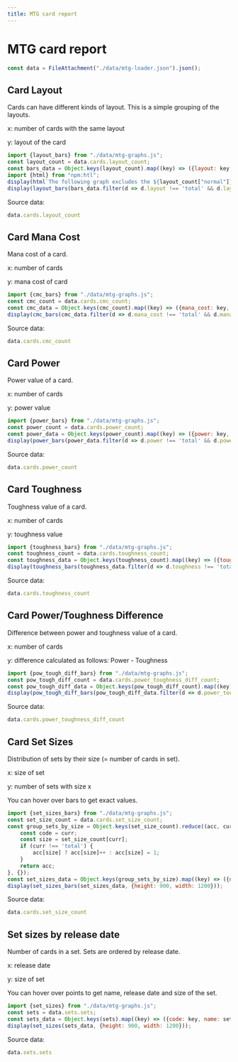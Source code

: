 ```yaml
---
title: MTG card report
---
```


# MTG card report

```js
const data = FileAttachment("./data/mtg-loader.json").json();
```

## Card Layout

Cards can have different kinds of layout. This is a simple grouping of the layouts.

x: number of cards with the same layout

y: layout of the card

```js
import {layout_bars} from "./data/mtg-graphs.js";
const layout_count = data.cards.layout_count;
const bars_data = Object.keys(layout_count).map((key) => ({layout: key, count: layout_count[key]}));
import {html} from "npm:htl";
display(html`The following graph excludes the ${layout_count["normal"]} cards with a normal layout.`)
display(layout_bars(bars_data.filter(d => d.layout !== 'total' && d.layout !== 'normal')));
```

Source data:
```js
data.cards.layout_count
```

## Card Mana Cost

Mana cost of a card.

x: number of cards

y: mana cost of card

```js
import {cmc_bars} from "./data/mtg-graphs.js";
const cmc_count = data.cards.cmc_count;
const cmc_data = Object.keys(cmc_count).map((key) => ({mana_cost: key, count: cmc_count[key]}));
display(cmc_bars(cmc_data.filter(d => d.mana_cost !== 'total' && d.mana_cost !== 'null')));
```

Source data:
```js
data.cards.cmc_count
```

## Card Power

Power value of a card.

x: number of cards

y: power value

```js
import {power_bars} from "./data/mtg-graphs.js";
const power_count = data.cards.power_count;
const power_data = Object.keys(power_count).map((key) => ({power: key, count: power_count[key]}));
display(power_bars(power_data.filter(d => d.power !== 'total' && d.power !== 'null')));
```

Source data:
```js
data.cards.power_count
```

## Card Toughness

Toughness value of a card.

x: number of cards

y: toughness value

```js
import {toughness_bars} from "./data/mtg-graphs.js";
const toughness_count = data.cards.toughness_count;
const toughness_data = Object.keys(toughness_count).map((key) => ({toughness: key, count: toughness_count[key]}));
display(toughness_bars(toughness_data.filter(d => d.toughness !== 'total' && d.toughness !== 'null')));
```

Source data:
```js
data.cards.toughness_count
```

## Card Power/Toughness Difference

Difference between power and toughness value of a card.

x: number of cards

y: difference calculated as follows: Power - Toughness

```js
import {pow_tough_diff_bars} from "./data/mtg-graphs.js";
const pow_tough_diff_count = data.cards.power_toughness_diff_count;
const pow_tough_diff_data = Object.keys(pow_tough_diff_count).map((key) => ({power_toughness_difference: key, count: pow_tough_diff_count[key]}));
display(pow_tough_diff_bars(pow_tough_diff_data.filter(d => d.power_toughness_difference !== 'total' && d.power_toughness_difference !== 'NaN')));
```

Source data:
```js
data.cards.power_toughness_diff_count
```

## Card Set Sizes

Distribution of sets by their size (= number of cards in set).

x: size of set

y: number of sets with size x

You can hover over bars to get exact values.

```js
import {set_sizes_bars} from "./data/mtg-graphs.js";
const set_size_count = data.cards.set_size_count;
const group_sets_by_size = Object.keys(set_size_count).reduce((acc, curr) => {
    const code = curr;
    const size = set_size_count[curr];
    if (curr !== 'total') {
        acc[size] ? acc[size]++ : acc[size] = 1;
    }
    return acc;
}, {});
const set_sizes_data = Object.keys(group_sets_by_size).map((key) => ({number_of_sets: group_sets_by_size[key], count: key}));
display(set_sizes_bars(set_sizes_data, {height: 900, width: 1200}));
```

Source data:
```js
data.cards.set_size_count
```

## Set sizes by release date

Number of cards in a set. Sets are ordered by release date.

x: release date

y: size of set

You can hover over points to get name, release date and size of the set.
```js
import {set_sizes} from "./data/mtg-graphs.js";
const sets = data.sets.sets;
const sets_data = Object.keys(sets).map((key) => ({code: key, name: sets[key]['name'], release: sets[key]['release'], size: sets[key]['size']}));
display(set_sizes(sets_data, {height: 900, width: 1200}));
```

Source data:
```js
data.sets.sets
```